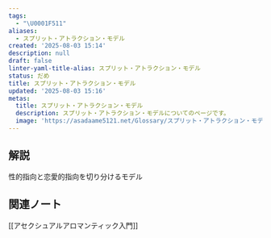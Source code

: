 ```yaml
---
tags:
  - "\U0001F511"
aliases:
  - スプリット・アトラクション・モデル
created: '2025-08-03 15:14'
description: null
draft: false
linter-yaml-title-alias: スプリット・アトラクション・モデル
status: だめ
title: スプリット・アトラクション・モデル
updated: '2025-08-03 15:16'
metas:
  title: スプリット・アトラクション・モデル
  description: スプリット・アトラクション・モデルについてのページです。
  image: 'https://asadaame5121.net/Glossary/スプリット・アトラクション・モデル.png'
---
```

## 解説
性的指向と恋愛的指向を切り分けるモデル
## 関連ノート
[[アセクシュアルアロマンティック入門]]
